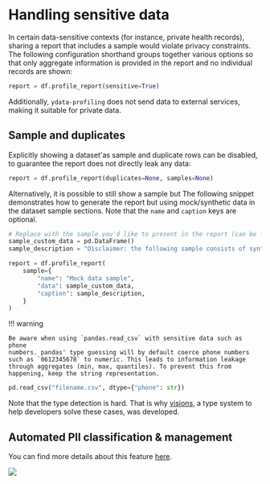 # Handling sensitive data

In certain data-sensitive contexts (for instance, private health
records), sharing a report that includes a sample would violate privacy
constraints. The following configuration shorthand groups together
various options so that only aggregate information is provided in the
report and no individual records are shown:

``` python linenums="1"
report = df.profile_report(sensitive=True)
```

Additionally, `ydata-profiling` does not send data to external
services, making it suitable for private data.

## Sample and duplicates

Explicitly showing a dataset\'as sample and duplicate rows can be
disabled, to guarantee the report does not directly leak any data:

``` python linenums="1"
report = df.profile_report(duplicates=None, samples=None)
```

Alternatively, it is possible to still show a sample but The following
snippet demonstrates how to generate the report but using mock/synthetic
data in the dataset sample sections. Note that the `name` and `caption`
keys are optional.

``` python linenums="1" title="Generate profiling with sensitive data: mocked sample"
# Replace with the sample you'd like to present in the report (can be from a mock or synthetic data generator)
sample_custom_data = pd.DataFrame()
sample_description = "Disclaimer: the following sample consists of synthetic data following the format of the underlying dataset."

report = df.profile_report(
    sample={
        "name": "Mock data sample",
        "data": sample_custom_data,
        "caption": sample_description,
    }
)
```

!!! warning

    Be aware when using `pandas.read_csv` with sensitive data such as phone
    numbers. pandas' type guessing will by default coerce phone numbers
    such as `0612345678` to numeric. This leads to information leakage
    through aggregates (min, max, quantiles). To prevent this from
    happening, keep the string representation.

``` python linenums="1"
pd.read_csv("filename.csv", dtype={"phone": str})
```

Note that the type detection is hard. That is why
[visions](https://github.com/dylan-profiler/visions), a type system to
help developers solve these cases, was developed.

## Automated PII classification & management

You can find more details about this feature [here](pii_identification_management.md).

<img referrerpolicy="no-referrer-when-downgrade" src="https://static.scarf.sh/a.png?x-pxid=baa0e45f-0c03-4190-9646-9d8ea2640ba2" />